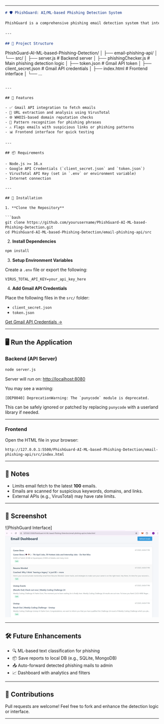 

---

```markdown
# 🛡️ PhishGuard: AI/ML-based Phishing Detection System

PhishGuard is a comprehensive phishing email detection system that integrates Gmail API access with phishing heuristics and threat intelligence APIs to identify suspicious emails. This project utilizes Natural Language Processing, link analysis, and domain reputation checks to detect potentially malicious emails.

---

## 📂 Project Structure

```
PhishGuard-AI-ML-based-Phishing-Detection/
│
├── email-phishing-api/
│   └── src/
│       ├── server.js           # Backend server
│       ├── phishingChecker.js  # Main phishing detection logic
│       ├── token.json          # Gmail API token
│       ├── client_secret.json  # Gmail API credentials
│       ├── index.html          # Frontend interface
│       └── ...
```

---

## 🚀 Features

- ✅ Gmail API integration to fetch emails
- 🔗 URL extraction and analysis using VirusTotal
- 🌐 WHOIS-based domain reputation checks
- 🧠 Pattern recognition for phishing phrases
- ⚠️ Flags emails with suspicious links or phishing patterns
- 📊 Frontend interface for quick testing

---

## 📦 Requirements

- Node.js >= 16.x
- Google API Credentials (`client_secret.json` and `token.json`)
- VirusTotal API Key (set in `.env` or environment variable)
- Internet connection

---

## 🔧 Installation

1. **Clone the Repository**

```bash
git clone https://github.com/yourusername/PhishGuard-AI-ML-based-Phishing-Detection.git
cd PhishGuard-AI-ML-based-Phishing-Detection/email-phishing-api/src
```

2. **Install Dependencies**

```bash
npm install
```

3. **Setup Environment Variables**

Create a `.env` file or export the following:

```env
VIRUS_TOTAL_API_KEY=your_api_key_here
```

4. **Add Gmail API Credentials**

Place the following files in the `src/` folder:
- `client_secret.json`
- `token.json`

[Get Gmail API Credentials →](https://developers.google.com/gmail/api/quickstart/nodejs)

---

## 🖥️ Run the Application

### Backend (API Server)

```bash
node server.js
```

Server will run on: [http://localhost:8080](http://localhost:8080)

You may see a warning:
```
[DEP0040] DeprecationWarning: The `punycode` module is deprecated.
```
This can be safely ignored or patched by replacing `punycode` with a userland library if needed.

---

### Frontend

Open the HTML file in your browser:

```
http://127.0.0.1:5500/PhishGuard-AI-ML-based-Phishing-Detection/email-phishing-api/src/index.html
```

---

## 📌 Notes

- Limits email fetch to the latest **100** emails.
- Emails are scanned for suspicious keywords, domains, and links.
- External APIs (e.g., VirusTotal) may have rate limits.

---

## 📸 Screenshot

![PhishGuard Interface]![alt text](image.png)

---

## 🛠️ Future Enhancements

- 🔍 ML-based text classification for phishing
- 📦 Save reports to local DB (e.g., SQLite, MongoDB)
- 📤 Auto-forward detected phishing mails to admin
- 📈 Dashboard with analytics and filters

---

## 🤝 Contributions

Pull requests are welcome! Feel free to fork and enhance the detection logic or interface.

---


